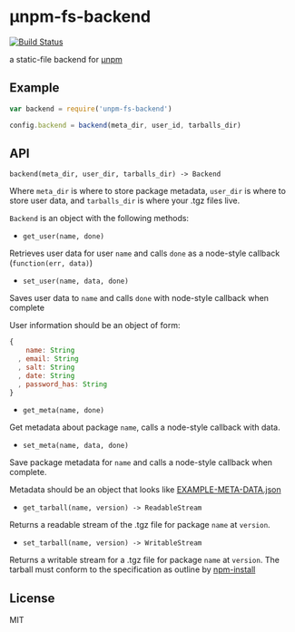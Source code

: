 μnpm-fs-backend
====

[![Build Status](https://travis-ci.org/jarofghosts/unpm-fs-backend.svg?branch=master)](https://travis-ci.org/jarofghosts/unpm-fs-backend)

a static-file backend for [μnpm](https://www.npmjs.org/package/unpm)

## Example

```js
var backend = require('unpm-fs-backend')

config.backend = backend(meta_dir, user_id, tarballs_dir)
```

## API

`backend(meta_dir, user_dir, tarballs_dir) -> Backend`

Where `meta_dir` is where to store package metadata, `user_dir` is where to
store user data, and `tarballs_dir` is where your .tgz files live.

`Backend` is an object with the following methods:

* `get_user(name, done)`

Retrieves user data for user `name` and calls `done` as a node-style callback
(`function(err, data)`)

* `set_user(name, data, done)`

Saves user data to `name` and calls `done` with node-style callback when
complete

User information should be an object of form:

```js
{
    name: String
  , email: String
  , salt: String
  , date: String
  , password_has: String
}
```

* `get_meta(name, done)`

Get metadata about package `name`, calls a node-style callback with data.

* `set_meta(name, data, done)`

Save package metadata for `name`  and calls a node-style callback when
complete.

Metadata should be an object that looks like
[EXAMPLE-META-DATA.json](./EXAMPLE-META-DATA.json)

* `get_tarball(name, version) -> ReadableStream`

Returns a readable stream of the .tgz file for package `name` at `version`.

* `set_tarball(name, version) -> WritableStream`

Returns a writable stream for a .tgz file for package `name` at `version`. The
tarball must conform to the specification as outline by
[npm-install](https://www.npmjs.org/doc/cli/npm-install.html)

## License

MIT
